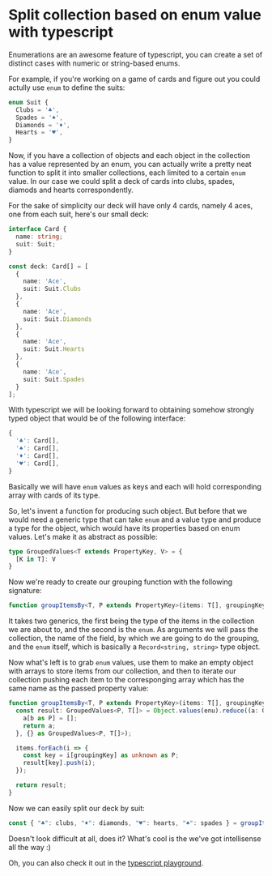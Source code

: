 # Split collection based on enum value with typescript

Enumerations are an awesome feature of typescript, you can create a set of distinct cases with numeric or string-based enums.

For example, if you're working on a game of cards and figure out you could actully use `enum` to define the suits:

```ts
enum Suit {
  Clubs = '♣️',
  Spades = '♠️',
  Diamonds = '♦️',
  Hearts = '♥️',
}
```

Now, if you have a collection of objects and each object in the collection has a value represented by an enum, you can actually write a pretty neat function to split it into smaller collections, each limited to a certain `enum` value. In our case we could split a deck of cards into clubs, spades, diamods and hearts correspondently.

For the sake of simplicity our deck will have only 4 cards, namely 4 aces, one from each suit, here's our small deck:

```ts
interface Card {
  name: string;
  suit: Suit;
}

const deck: Card[] = [
  {
    name: 'Ace',
    suit: Suit.Clubs
  },
  {
    name: 'Ace',
    suit: Suit.Diamonds
  },
  {
    name: 'Ace',
    suit: Suit.Hearts
  },
  {
    name: 'Ace',
    suit: Suit.Spades
  }
];
```

With typescript we will be looking forward to obtaining somehow strongly typed object that would be of the following interface:

```ts
{
  '♣️': Card[],
  '♠️': Card[],
  '♦️': Card[],
  '♥️': Card[],
}
```

Basically we will have `enum` values as keys and each will hold corresponding array with cards of its type.

So, let's invent a function for producing such object. But before that we would need a generic type that can take `enum` and a value type and produce a type for the object, which would have its properties based on enum values. Let's make it as abstract as possible:

```ts
type GroupedValues<T extends PropertyKey, V> = {
  [K in T]: V
}
```

Now we're ready to create our grouping function with the following signature:

```ts
function groupItemsBy<T, P extends PropertyKey>(items: T[], groupingKey: keyof T, enu: Record<string, string>): GroupedValues<P, T[]>
```

It takes two generics, the first being the type of the items in the collection we are about to, and the second is the `enum`. As arguments we will pass the collection, the name of the field, by which we are going to do the grouping, and the `enum` itself, which is basically a `Record<string, string>` type object.

Now what's left is to grab `enum` values, use them to make an empty object with arrays to store items from our collection, and then to iterate our collection pushing each item to the corresponging array which has the same name as the passed property value:

```ts
function groupItemsBy<T, P extends PropertyKey>(items: T[], groupingKey: keyof T, enu: Record<string, string>): GroupedValues<P, T[]> {
  const result: GroupedValues<P, T[]> = Object.values(enu).reduce((a: GroupedValues<P, T[]>, b) => {
    a[b as P] = [];
    return a;
  }, {} as GroupedValues<P, T[]>);

  items.forEach(i => {
    const key = i[groupingKey] as unknown as P;
    result[key].push(i);
  });

  return result;
}
```

Now we can easily split our deck by suit:

```ts
const { "♣️": clubs, "♦️": diamonds, "♥️": hearts, "♠️": spades } = groupItemsByProperty<Card, Suit>(deck, 'suit', Suit);
```

Doesn't look difficult at all, does it? What's cool is the we've got intellisense all the way :)

Oh, you can also check it out in the [typescript playground](https://www.typescriptlang.org/play?#code/KYOwrgtgBAymCWAXKBvAUFKBhANmARgM5QC8UA5IMZkg8H-kA0GsADgIYAmwxZ5gBmS0OYAIvBYQA9iDZcKgMzJ+jABLAWAJ0TTygUzJ5AXzRp4IRMBUAzFgGNg2VW1SMQo4AC4ohRCsMBzANyNCCIiucEh+emgWEu5QHBYA1q5YtgDaALqkUMmM6JiYjhAuFACCVvSMmAFIwYEAdLgEhIw6Ava5UPmF5CXAZW2VQbC1wqISUk0tObkdrl2lLRWB1Ug1Sqrq49nl7U4z3b25-UuINTCsHI2Yeql++pEg0ShQAEQ0T64WeER0z3JvMSLiSSEb5PbR-AAWyjUwOefD+hDOnCgOgyXhUYjATAAksYIIQAEIATwACuimCZEISADxJFRsb4hRAAPgAFLE4t9yP16IMkABKG53QhiHDAGo4MReFkfBoCiJREViiVStgA0aEOVCxXiyUsyFrDV+LWinVShHsThy-RoUxgEAWRDwCRQNEY7G4gkkskU6kAFW+xKgwAAHsYgVBSWJyWpCQBpYCE1lIYB41y+tLfV2Y7zxwmuOIJsSmKD+oPgVwAJWAkTpVPcnhAXm+9e8TL5rgA4ujMcA2AA1Fh4ThU4nfdOpJmtKBC5AqThgHADLtu3sDoeEEdjtKTsgAeXwACtq8cAG6DsCcFmgMB8mpzthgKwslksTvd8n98-D0cl7fffB8qQk6TJgLDJPgUAsMQxLpGQaR+G0c6IGAKggJBCHIt8KAolBUDLj2n7rpuv4TlamDJniNSmGIKgAKKWOCLLwEBU6YDOUAFoSGTwMkWZMDmCbpLhdpxCAYgAO5obhxIYZgc4BIuyScakNRMGAhCMfAcqXGRUBIShaHyQuiBhPolLknh76rl+G6+kGoagFIEbejGubfH2O5TsksZQIYJapK4fZoDoQA).
